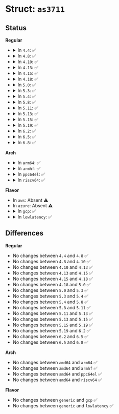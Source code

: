 # Struct: <code>as3711</code>

## Status
<b>Regular</b>
<ul>
<li>
<details>
<summary>In <code>4.4</code>: ✅</summary>

```c
struct as3711 {
    struct device *dev;
    struct regmap *regmap;
};
```
</details>
</li>
<li>
<details>
<summary>In <code>4.8</code>: ✅</summary>

```c
struct as3711 {
    struct device *dev;
    struct regmap *regmap;
};
```
</details>
</li>
<li>
<details>
<summary>In <code>4.10</code>: ✅</summary>

```c
struct as3711 {
    struct device *dev;
    struct regmap *regmap;
};
```
</details>
</li>
<li>
<details>
<summary>In <code>4.13</code>: ✅</summary>

```c
struct as3711 {
    struct device *dev;
    struct regmap *regmap;
};
```
</details>
</li>
<li>
<details>
<summary>In <code>4.15</code>: ✅</summary>

```c
struct as3711 {
    struct device *dev;
    struct regmap *regmap;
};
```
</details>
</li>
<li>
<details>
<summary>In <code>4.18</code>: ✅</summary>

```c
struct as3711 {
    struct device *dev;
    struct regmap *regmap;
};
```
</details>
</li>
<li>
<details>
<summary>In <code>5.0</code>: ✅</summary>

```c
struct as3711 {
    struct device *dev;
    struct regmap *regmap;
};
```
</details>
</li>
<li>
<details>
<summary>In <code>5.3</code>: ✅</summary>

```c
struct as3711 {
    struct device *dev;
    struct regmap *regmap;
};
```
</details>
</li>
<li>
<details>
<summary>In <code>5.4</code>: ✅</summary>

```c
struct as3711 {
    struct device *dev;
    struct regmap *regmap;
};
```
</details>
</li>
<li>
<details>
<summary>In <code>5.8</code>: ✅</summary>

```c
struct as3711 {
    struct device *dev;
    struct regmap *regmap;
};
```
</details>
</li>
<li>
<details>
<summary>In <code>5.11</code>: ✅</summary>

```c
struct as3711 {
    struct device *dev;
    struct regmap *regmap;
};
```
</details>
</li>
<li>
<details>
<summary>In <code>5.13</code>: ✅</summary>

```c
struct as3711 {
    struct device *dev;
    struct regmap *regmap;
};
```
</details>
</li>
<li>
<details>
<summary>In <code>5.15</code>: ✅</summary>

```c
struct as3711 {
    struct device *dev;
    struct regmap *regmap;
};
```
</details>
</li>
<li>
<details>
<summary>In <code>5.19</code>: ✅</summary>

```c
struct as3711 {
    struct device *dev;
    struct regmap *regmap;
};
```
</details>
</li>
<li>
<details>
<summary>In <code>6.2</code>: ✅</summary>

```c
struct as3711 {
    struct device *dev;
    struct regmap *regmap;
};
```
</details>
</li>
<li>
<details>
<summary>In <code>6.5</code>: ✅</summary>

```c
struct as3711 {
    struct device *dev;
    struct regmap *regmap;
};
```
</details>
</li>
<li>
<details>
<summary>In <code>6.8</code>: ✅</summary>

```c
struct as3711 {
    struct device *dev;
    struct regmap *regmap;
};
```
</details>
</li>
</ul>
<b>Arch</b>
<ul>
<li>
<details>
<summary>In <code>arm64</code>: ✅</summary>

```c
struct as3711 {
    struct device *dev;
    struct regmap *regmap;
};
```
</details>
</li>
<li>
<details>
<summary>In <code>armhf</code>: ✅</summary>

```c
struct as3711 {
    struct device *dev;
    struct regmap *regmap;
};
```
</details>
</li>
<li>
<details>
<summary>In <code>ppc64el</code>: ✅</summary>

```c
struct as3711 {
    struct device *dev;
    struct regmap *regmap;
};
```
</details>
</li>
<li>
<details>
<summary>In <code>riscv64</code>: ✅</summary>

```c
struct as3711 {
    struct device *dev;
    struct regmap *regmap;
};
```
</details>
</li>
</ul>
<b>Flavor</b>
<ul>
<li>
In <code>aws</code>: Absent ⚠️
</li>
<li>
In <code>azure</code>: Absent ⚠️
</li>
<li>
<details>
<summary>In <code>gcp</code>: ✅</summary>

```c
struct as3711 {
    struct device *dev;
    struct regmap *regmap;
};
```
</details>
</li>
<li>
<details>
<summary>In <code>lowlatency</code>: ✅</summary>

```c
struct as3711 {
    struct device *dev;
    struct regmap *regmap;
};
```
</details>
</li>
</ul>

## Differences
<b>Regular</b>
<ul>
<li>
No changes between <code>4.4</code> and <code>4.8</code> ✅
</li>
<li>
No changes between <code>4.8</code> and <code>4.10</code> ✅
</li>
<li>
No changes between <code>4.10</code> and <code>4.13</code> ✅
</li>
<li>
No changes between <code>4.13</code> and <code>4.15</code> ✅
</li>
<li>
No changes between <code>4.15</code> and <code>4.18</code> ✅
</li>
<li>
No changes between <code>4.18</code> and <code>5.0</code> ✅
</li>
<li>
No changes between <code>5.0</code> and <code>5.3</code> ✅
</li>
<li>
No changes between <code>5.3</code> and <code>5.4</code> ✅
</li>
<li>
No changes between <code>5.4</code> and <code>5.8</code> ✅
</li>
<li>
No changes between <code>5.8</code> and <code>5.11</code> ✅
</li>
<li>
No changes between <code>5.11</code> and <code>5.13</code> ✅
</li>
<li>
No changes between <code>5.13</code> and <code>5.15</code> ✅
</li>
<li>
No changes between <code>5.15</code> and <code>5.19</code> ✅
</li>
<li>
No changes between <code>5.19</code> and <code>6.2</code> ✅
</li>
<li>
No changes between <code>6.2</code> and <code>6.5</code> ✅
</li>
<li>
No changes between <code>6.5</code> and <code>6.8</code> ✅
</li>
</ul>
<b>Arch</b>
<ul>
<li>
No changes between <code>amd64</code> and <code>arm64</code> ✅
</li>
<li>
No changes between <code>amd64</code> and <code>armhf</code> ✅
</li>
<li>
No changes between <code>amd64</code> and <code>ppc64el</code> ✅
</li>
<li>
No changes between <code>amd64</code> and <code>riscv64</code> ✅
</li>
</ul>
<b>Flavor</b>
<ul>
<li>
No changes between <code>generic</code> and <code>gcp</code> ✅
</li>
<li>
No changes between <code>generic</code> and <code>lowlatency</code> ✅
</li>
</ul>
